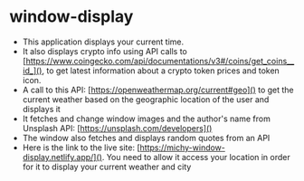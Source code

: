 # window-display
* This application displays your current time. 
* It also displays crypto info using API calls to [https://www.coingecko.com/api/documentations/v3#/coins/get_coins__id_](), to get latest information about a crypto token prices and token icon. 
* A call to this API: [https://openweathermap.org/current#geo]() to get the current weather based on the geographic location of the user and displays it
* It fetches and change window images and the author's name from Unsplash API: [https://unsplash.com/developers]() 
* The window also fetches and displays random quotes from an API
* Here is the link to the live site: [https://michy-window-display.netlify.app/](). You need to allow it access your location in order for it to display your current weather and city 
